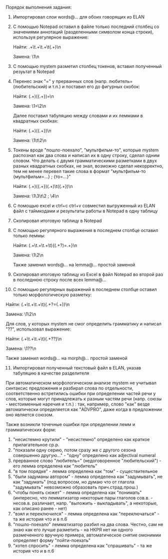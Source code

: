 Порядок выполнения задания:

1) Импортировал слои words@... для обоих говорящих из ELAN

2) С помощью Notepad оставил в файле только последний столбец со значениями аннотаций (разделенными символом конца строки), используя регулярное выражение:

   Найти: .+\t.+\t.+\t(.+)\n

   Замена: \1\n

3) С помощью mystem разметил столбец токенов, вставил полученный резуьтат в Notepad

4) Перенес знак "=" у прерванных слов (напр. любитель= (любительский) и т.п.) и поставил его до фигурных скобок:

   Найти: (.+)(\{.+\})=\n

   Замена: \1=\2\n

   Далее поставил табуляцию между словами и их леммами в квадратных скобках:

   Найти: (.+)(\{.+\})\n

   Замена: \1\t\2\n

5) Токены вроде "пошло-поехало", "мультфильм-то", которые mystem распознал как два слова и написал их в одну строку, сделал одним словом. Что делать с двумя грамматическими разметками в двух разных квадратных скобках, не знал, возможно сделал некорректно, тем не менее перевел такие слова в формат "мультфильм-то  {мультфильм=...} ; {то=...}"

   Найти: (.+)(\{.+\})(.+)\t(\{.+\})\n

   Замена: \1\3\t\2 ; \4\n

6) С помощью excel и ctrl+c ctrl+v совместил выгруженный из ELAN файл с таймкодами и результаты работы в Notepad в одну таблицу

7) Скопировал итоговую таблицу в Notepad

8) С помощью регулярного выражения в последнем столбце оставил только леммы:

   Найти: (.+\t.+\t.+\t)\{(.+?)=.+\}\n

   Замена: \1\2\n

   Также заменил words@... на lemma@... простой заменой

9) Скопировал итоговую таблицу из Excel в файл Notepad во второй раз в последнюю строку после всех lemma@...

10) С помощью регулярных выражений в последнем столбце оставил только морфологическую разметку:

   Найти: (.+\t.+\t.+\t)\{.+?=(.+)\}\n

   Замена: \1\2\n

   Для слов, у которых mystem не смог определить грамматику и написал "??", использовал выражение:

   Найти: (.+\t.+\t.+\t)\{.+\?\?\}\n

   Замена: \1\?\?\n

   Также заменил words@... на morph@... простой заменой

11) Импортировал полученный текстовый файл в ELAN, указав табуляцию в качестве разделителя

   При автоматическом морфологическом анализе mystem не учитывал синтаксис предложения и разбирал слова по отдельности, соответственно встретились ошибки при определении частей речи у слов, которые могут принадлежать к разным частям речи (напр. союзы - местоименные наречия и т.п.) : так, например, слово "как" везде автоматически определяется как "ADVPRO", даже когда в предложении оно является союзом.

   Также возникли точечные ошибки при определении лемм и грамматических форм:

1) "несистемно крутили" - "несистемно" определено как краткое прилагательное ср.р.
2) "показали одну серию, потом сразу же с другого сезона совершенно другую..." - "одну" определено как adjectival numeral
3) прерванное слово "любитель=" (недоговоренное "любительский") - его лемма определена как "любитель"
4) "в том порядке" - лемма определена как "том" - существительное
5) "были задуманы автором" - лемма определена как "задумывать", не как "задумать" (под вопросом, но думаю что от глагола "задумывать" невозможно образовать прич.страд.прош.)
6) "чтобы понять сюжет" - лемма определена как "понимать" (интересно, что лемматизатор некоторые пары глаголов сов.в. - несов.в. различает, напр. "выложить - выкладывать", а некоторые, как описано ранее - нет)
7) "взял и переключился" - лемма определена как "переключаться" - та же история что и в п.6
8) "пошло-поехало" лемматизатор разбил на два слова. Честно, сам не знаю как его лучше разметить - на НКРЯ нет ни одного размеченного вручную примера, автоматическое снятие омонимии определяет форму "пойти-поехать"
9) "хотел спросить" - лемма определена как "спрашивать" - та же история что и в п.6
